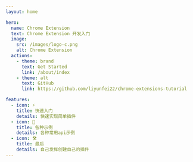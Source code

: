 ```yaml
---
layout: home

hero:
  name: Chrome Extension
  text: Chrome Extension 开发入门
  image:
    src: /images/logo-c.png
    alt: Chrome Extension
  actions:
    - theme: brand
      text: Get Started
      link: /about/index
    - theme: alt
      text: GitHub
      link: https://github.com/liyunfei22/chrome-extensions-tutorial

features:
  - icon: ⚡️
    title: 快速入门
    details: 快速实现简单插件
  - icon: 🖖
    title: 各种示例
    details: 各种常用api示例
  - icon: 🛠️
    title: 最后
    details: 自己发挥创建自己的插件
---
```

